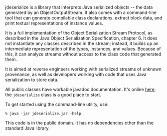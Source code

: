 jdeserialize is a library that interprets Java serialized objects -- the data generated by an ObjectOutputStream.  It also comes with a command-line tool that can generate compilable class declarations, extract block data, and print textual representations of instance values.

It is a full implementation of the Object Serialization Stream Protocol, as described in the Java Object Serialization Specification, chapter 6.  It does not instantiate any classes described in the stream; instead, it builds up an intermediate representation of the types, instances, and values.  Because of this, it can analyze streams without access to the class code that generated them.

It is aimed at reverse engineers working with serialized streams of unknown provenance, as well as developers working with code that uses Java serialization to store data.

All public classes have workable javadoc documentation.  It's online [here](http://wiki.jdeserialize.googlecode.com/hg/javadoc/index.html); the `jdeserialize` class is a good place to start.

To get started using the command-line utility, use:
```
% java -jar jdeserialize.jar -help
```

This code is in the public domain.  It has no dependencies other than the standard Java library.